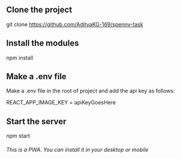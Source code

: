 ## Clone the project

git clone https://github.com/AdityaKG-169/spenny-task

## Install the modules

npm install

## Make a .env file

Make a .env file in the root of project and add the api key as follows:

REACT_APP_IMAGE_KEY = apiKeyGoesHere

## Start the server

npm start

###### This is a PWA. You can install it in your desktop or mobile
